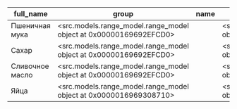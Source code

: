 |full_name|group|name|range|unique_code|
|---------|-----|----|-----|-----------|
|Пшеничная мука|<src.models.range_model.range_model object at 0x00000169692EFCD0>||<src.models.nomenclature_group_model.nomenclature_group_model object at 0x00000169692EFF90>|933b8d8b2c2b4017b95d52b054adce89|
|Сахар|<src.models.range_model.range_model object at 0x00000169692EFCD0>||<src.models.nomenclature_group_model.nomenclature_group_model object at 0x00000169692EFF90>|23ac1f5b1b4e4ccebe335ddbffff5c20|
|Сливочное масло|<src.models.range_model.range_model object at 0x00000169692EFCD0>||<src.models.nomenclature_group_model.nomenclature_group_model object at 0x00000169692EFF90>|f3d7ddc6e5fb471a98ac52c59a22ab85|
|Яйца|<src.models.range_model.range_model object at 0x0000016969308710>||<src.models.nomenclature_group_model.nomenclature_group_model object at 0x00000169692EFF90>|2ad823ef34b2491b86b12bfb3a9f3a73|
